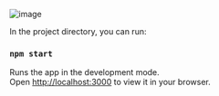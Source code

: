 ![image](https://user-images.githubusercontent.com/87699062/230608005-6c3a30cd-cda5-45fc-8e96-6e05e60db11f.png)

In the project directory, you can run:

### `npm start`

Runs the app in the development mode.\
Open [http://localhost:3000](http://localhost:3000) to view it in your browser.
